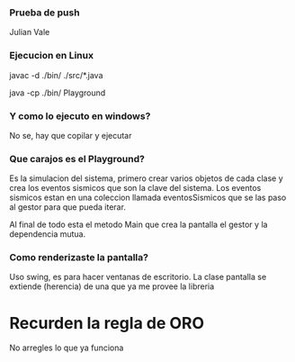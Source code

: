 ### Prueba de push

Julian
Vale

### Ejecucion en Linux

javac -d ./bin/ ./src/*.java

java -cp ./bin/ Playground

### Y como lo ejecuto en windows?

No se, hay que copilar y ejecutar

### Que carajos es el Playground?

Es la simulacion del sistema, primero crear varios objetos de cada clase y crea
los eventos sismicos que son la clave del sistema. Los eventos sismicos estan en una
coleccion llamada eventosSismicos que se las paso al gestor para que pueda iterar.

Al final de todo esta el metodo Main que crea la pantalla el gestor y la dependencia mutua.

### Como renderizaste la pantalla?

Uso swing, es para hacer ventanas de escritorio. La clase pantalla se extiende (herencia) de una
que ya me provee la libreria

# Recurden la regla de ORO

No arregles lo que ya funciona
